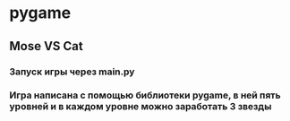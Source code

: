 # pygame
## Mose VS Cat
### Запуск игры через main.py
### Игра написана с помощью библиотеки pygame, в ней пять уровней и в каждом уровне можно заработать 3 звезды

